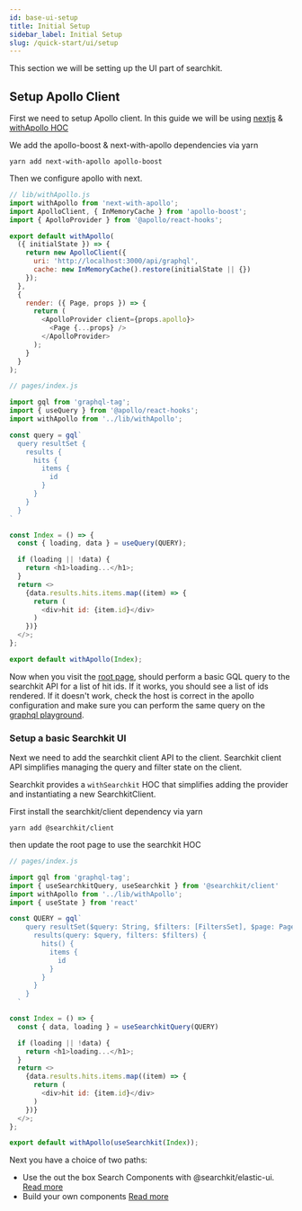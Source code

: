 ```yaml
---
id: base-ui-setup
title: Initial Setup
sidebar_label: Initial Setup
slug: /quick-start/ui/setup
---
```


This section we will be setting up the UI part of searchkit.

## Setup Apollo Client

First we need to setup Apollo client. In this guide we will be using [nextjs](https://nextjs.org/) & [withApollo HOC](https://github.com/lfades/next-with-apollo)

We add the apollo-boost & next-with-apollo dependencies via yarn

```yarn add next-with-apollo apollo-boost```

Then we configure apollo with next.

```javascript
// lib/withApollo.js
import withApollo from 'next-with-apollo';
import ApolloClient, { InMemoryCache } from 'apollo-boost';
import { ApolloProvider } from '@apollo/react-hooks';

export default withApollo(
  ({ initialState }) => {
    return new ApolloClient({
      uri: 'http://localhost:3000/api/graphql',
      cache: new InMemoryCache().restore(initialState || {})
    });
  },
  {
    render: ({ Page, props }) => {
      return (
        <ApolloProvider client={props.apollo}>
          <Page {...props} />
        </ApolloProvider>
      );
    }
  }
);

// pages/index.js

import gql from 'graphql-tag';
import { useQuery } from '@apollo/react-hooks';
import withApollo from '../lib/withApollo';

const query = gql`
  query resultSet {
    results {
      hits {
        items {
          id
        }
      }
    }
  }
`

const Index = () => {
  const { loading, data } = useQuery(QUERY);

  if (loading || !data) {
    return <h1>loading...</h1>;
  }
  return <>
    {data.results.hits.items.map((item) => {
      return (
        <div>hit id: {item.id}</div>
      )
    })}
  </>;
};

export default withApollo(Index);
```

Now when you visit the [root page](http://localhost:3000), should perform a basic GQL query to the searchkit API for a list of hit ids. If it works, you should see a list of ids rendered. If it doesn't work, check the host is correct in the apollo configuration and make sure you can perform the same query on the [graphql playground](http://localhost:3000/api/graphql). 

### Setup a basic Searchkit UI

Next we need to add the searchkit client API to the client. Searchkit client API simplifies managing the query and filter state on the client.

Searchkit provides a `withSearchkit` HOC that simplifies adding the provider and instantiating a new SearchkitClient. 

First install the searchkit/client dependency via yarn

```yarn add @searchkit/client```

then update the root page to use the searchkit HOC

```javascript
// pages/index.js

import gql from 'graphql-tag';
import { useSearchkitQuery, useSearchkit } from '@searchkit/client'
import withApollo from '../lib/withApollo';
import { useState } from 'react'

const QUERY = gql`
    query resultSet($query: String, $filters: [FiltersSet], $page: PageInput) {
      results(query: $query, filters: $filters) {
        hits() {
          items {
            id
          }
        }
      }
    }
  `

const Index = () => {
  const { data, loading } = useSearchkitQuery(QUERY)

  if (loading || !data) {
    return <h1>loading...</h1>;
  }
  return <>
    {data.results.hits.items.map((item) => {
      return (
        <div>hit id: {item.id}</div>
      )
    })}
  </>;
};

export default withApollo(useSearchkit(Index));
```

Next you have a choice of two paths:
- Use the out the box Search Components with @searchkit/elastic-ui. [Read more](/docs/quick-start/ui/eui)
- Build your own components [Read more](/docs/quick-start/ui/your-components)

